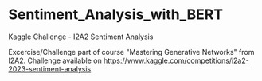 # Sentiment_Analysis_with_BERT
Kaggle Challenge - I2A2 Sentiment Analysis

Excercise/Challenge part of course "Mastering Generative Networks" from I2A2.
Challenge available on https://www.kaggle.com/competitions/i2a2-2023-sentiment-analysis

